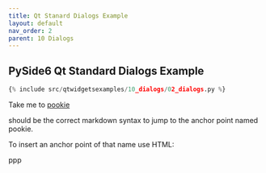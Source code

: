 ```yaml
---
title: Qt Stanard Dialogs Example
layout: default
nav_order: 2
parent: 10 Dialogs
---
```


## PySide6 Qt Standard Dialogs Example

```python
{% include src/qtwidgetsexamples/10_dialogs/02_dialogs.py %}
```


Take me to [pookie](#pookie)

should be the correct markdown syntax to jump to the anchor point named pookie.

To insert an anchor point of that name use HTML:

<a name="pookie">ppp</a>



